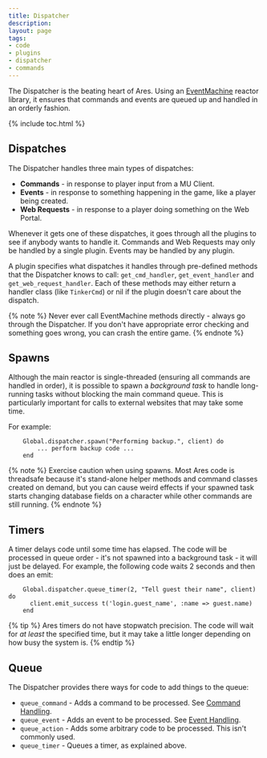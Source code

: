 ```yaml
---
title: Dispatcher
description: 
layout: page
tags:
- code
- plugins
- dispatcher
- commands
---
```


The Dispatcher is the beating heart of Ares.  Using an [EventMachine](https://github.com/eventmachine/eventmachine) reactor library, it ensures that commands and events are queued up and handled in an orderly fashion.

{% include toc.html %}

## Dispatches

The Dispatcher handles three main types of dispatches:

* **Commands** - in response to player input from a MU Client.
* **Events** - in response to something happening in the game, like a player being created.
* **Web Requests** - in response to a player doing something on the Web Portal.

Whenever it gets one of these dispatches, it goes through all the plugins to see if anybody wants to handle it.  Commands and Web Requests may only be handled by a single plugin.  Events may be handled by any plugin.

A plugin specifies what dispatches it handles through pre-defined methods that the Dispatcher knows to call:  `get_cmd_handler`, `get_event_handler` and `get_web_request_handler`.   Each of these methods may either return a handler class (like `TinkerCmd`) or nil if the plugin doesn't care about the dispatch.

{% note %} 
Never ever call EventMachine methods directly - always go through the Dispatcher.  If you don't have appropriate error checking and something goes wrong, you can crash the entire game.
{% endnote %}

## Spawns

Although the main reactor is single-threaded (ensuring all commands are handled in order), it is possible to spawn a _background task_ to handle long-running tasks without blocking the main command queue.  This is particularly important for calls to external websites that may take some time.

For example:

        Global.dispatcher.spawn("Performing backup.", client) do
            ... perform backup code ...
        end

{% note %} 
Exercise caution when using spawns.  Most Ares code is threadsafe because it's stand-alone helper methods and command classes created on demand, but you can cause weird effects if your spawned task starts changing database fields on a character while other commands are still running.
{% endnote %}

## Timers

A timer delays code until some time has elapsed.  The code will be processed in queue order - it's not spawned into a background task - it will just be delayed.  For example, the following code waits 2 seconds and then does an emit:

        Global.dispatcher.queue_timer(2, "Tell guest their name", client) do
          client.emit_success t('login.guest_name', :name => guest.name)
        end

{% tip %} 
Ares timers do not have stopwatch precision.  The code will wait for *at least* the specified time, but it may take a little longer depending on how busy the system is.
{% endtip %}

## Queue

The Dispatcher provides there ways for code to add things to the queue:

* `queue_command` - Adds a command to be processed.  See [Command Handling](/tutorials/code/commands.html).
* `queue_event` - Adds an event to be processed.  See [Event Handling](/tutorials/code/events.html).
* `queue_action` - Adds some arbitrary code to be processed.  This isn't commonly used.
* `queue_timer` - Queues a timer, as explained above.
